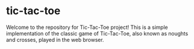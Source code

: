 # tic-tac-toe
Welcome to the repository for Tic-Tac-Toe project! This is a simple implementation of the classic game of Tic-Tac-Toe, also known as noughts and crosses, played in the web browser.
